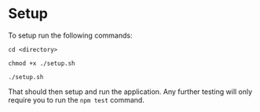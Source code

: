 # Setup
To setup run the following commands:
  
  
    cd <directory>
    
    chmod +x ./setup.sh
    
    ./setup.sh

That should then setup and run the application. Any further testing will only require you to run the `npm test` command.